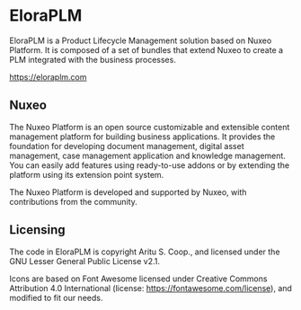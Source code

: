 # EloraPLM
EloraPLM is a Product Lifecycle Management solution based on Nuxeo Platform. It is composed of a set of bundles that extend Nuxeo to create a PLM integrated with the business processes.

https://eloraplm.com

## Nuxeo

The Nuxeo Platform is an open source customizable and extensible content management platform for building business applications. It provides the foundation for developing document management, digital asset management, case management application and knowledge management. You can easily add features using ready-to-use addons or by extending the platform using its extension point system.

The Nuxeo Platform is developed and supported by Nuxeo, with contributions from the community.

## Licensing

The code in EloraPLM is copyright Aritu S. Coop., and licensed under the GNU Lesser General Public License v2.1.

Icons are based on Font Awesome licensed under Creative Commons Attribution 4.0 International
(license: https://fontawesome.com/license), and modified to fit our needs.
